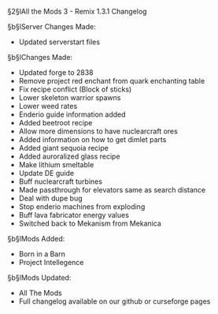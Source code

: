 §2§lAll the Mods 3 - Remix 1.3.1 Changelog

§b§lServer Changes Made:
* Updated serverstart files

§b§lChanges Made:
* Updated forge to 2838
* Remove project red enchant from quark enchanting table
* Fix recipe conflict (Block of sticks)
* Lower skeleton warrior spawns
* Lower weed rates
* Enderio guide information added
* Added beetroot recipe
* Allow more dimensions to have nuclearcraft ores
* Added information on how to get dimlet parts
* Added giant sequoia recipe
* Added auroralized glass recipe
* Make lithium smeltable
* Update DE guide
* Buff nuclearcraft turbines
* Made passthrough for elevators same as search distance
* Deal with dupe bug
* Stop enderio machines from exploding
* Buff lava fabricator energy values
* Switched back to Mekanism from Mekanica

§b§lMods Added:
* Born in a Barn
* Project Intellegence

§b§lMods Updated:
* All The Mods
* Full changelog available on our github or curseforge pages
